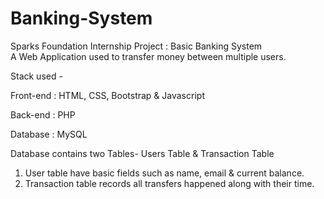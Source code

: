 # Banking-System
Sparks Foundation Internship Project : Basic Banking System  
A Web Application used to transfer money between multiple users.


Stack used -


Front-end : HTML, CSS, Bootstrap & Javascript 

Back-end : PHP 

Database : MySQL   

Database contains two Tables- Users Table & Transaction Table 
1. User table have basic fields such as name, email & current balance. 
2. Transaction table records all transfers happened along with their time.  
